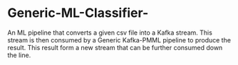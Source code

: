# Generic-ML-Classifier-
An ML pipeline that converts a given csv file into a Kafka stream. This stream is then consumed by a Generic Kafka-PMML pipeline to produce the result. This result form a new stream that can be further consumed down the line.
